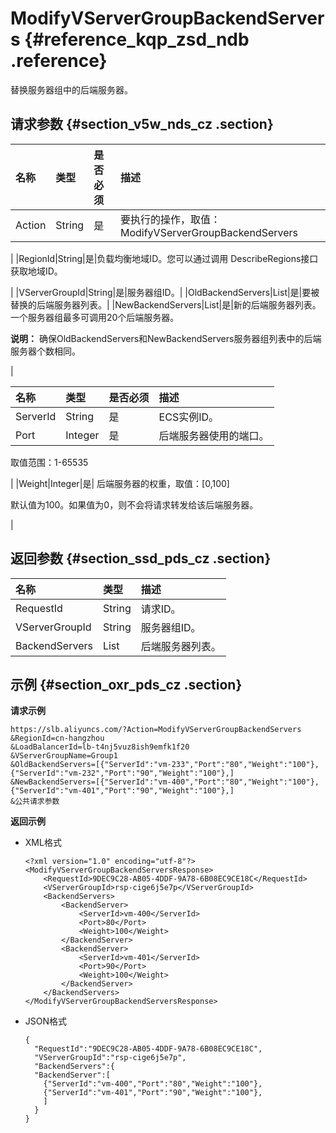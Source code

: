 # ModifyVServerGroupBackendServers {#reference_kqp_zsd_ndb .reference}

替换服务器组中的后端服务器。

## 请求参数 {#section_v5w_nds_cz .section}

|名称|类型|是否必须|描述|
|:-|:-|:---|:-|
|Action|String|是|要执行的操作，取值：ModifyVServerGroupBackendServers

|
|RegionId|String|是|负载均衡地域ID。您可以通过调用 DescribeRegions接口获取地域ID。

|
|VServerGroupId|String|是|服务器组ID。|
|OldBackendServers|List|是|要被替换的后端服务器列表。|
|NewBackendServers|List|是|新的后端服务器列表。一个服务器组最多可调用20个后端服务器。

**说明：** 确保OldBackendServers和NewBackendServers服务器组列表中的后端服务器个数相同。

|

|名称|类型|是否必须|描述|
|:-|:-|:---|:-|
|ServerId|String|是|ECS实例ID。|
|Port|Integer|是| 后端服务器使用的端口。

 取值范围：1-65535

 |
|Weight|Integer|是| 后端服务器的权重，取值：\[0,100\]

 默认值为100。如果值为0，则不会将请求转发给该后端服务器。

 |

## 返回参数 {#section_ssd_pds_cz .section}

|名称|类型|描述|
|:-|:-|:-|
|RequestId|String|请求ID。|
|VServerGroupId|String|服务器组ID。|
|BackendServers|List|后端服务器列表。|

## 示例 {#section_oxr_pds_cz .section}

**请求示例**

``` {#public}
https://slb.aliyuncs.com/?Action=ModifyVServerGroupBackendServers
&RegionId=cn-hangzhou
&LoadBalancerId=lb-t4nj5vuz8ish9emfk1f20
&VServerGroupName=Group1
&OldBackendServers=[{"ServerId":"vm-233","Port":"80","Weight":"100"},{"ServerId":"vm-232","Port":"90","Weight":"100"},]
&NewBackendServers=[{"ServerId":"vm-400","Port":"80","Weight":"100"},{"ServerId":"vm-401","Port":"90","Weight":"100"},]
&公共请求参数
```

**返回示例**

-   XML格式

    ```
    <?xml version="1.0" encoding="utf-8"?>
    <ModifyVServerGroupBackendServersResponse>
    	<RequestId>9DEC9C28-AB05-4DDF-9A78-6B08EC9CE18C</RequestId>
    	<VServerGroupId>rsp-cige6j5e7p</VServerGroupId>
    	<BackendServers>
    		<BackendServer>
    			<ServerId>vm-400</ServerId>
    			<Port>80</Port>
    			<Weight>100</Weight>
    		</BackendServer>
    		<BackendServer>
    			<ServerId>vm-401</ServerId>
    			<Port>90</Port>
    			<Weight>100</Weight>
    		</BackendServer>
    	</BackendServers>
    </ModifyVServerGroupBackendServersResponse>
    ```

-   JSON格式

    ```
    {
      "RequestId":"9DEC9C28-AB05-4DDF-9A78-6B08EC9CE18C",
      "VServerGroupId":"rsp-cige6j5e7p",
      "BackendServers":{
      "BackendServer":[
        {"ServerId":"vm-400","Port":"80","Weight":"100"},
        {"ServerId":"vm-401","Port":"90","Weight":"100"},
        ]
      }
    }
    ```


